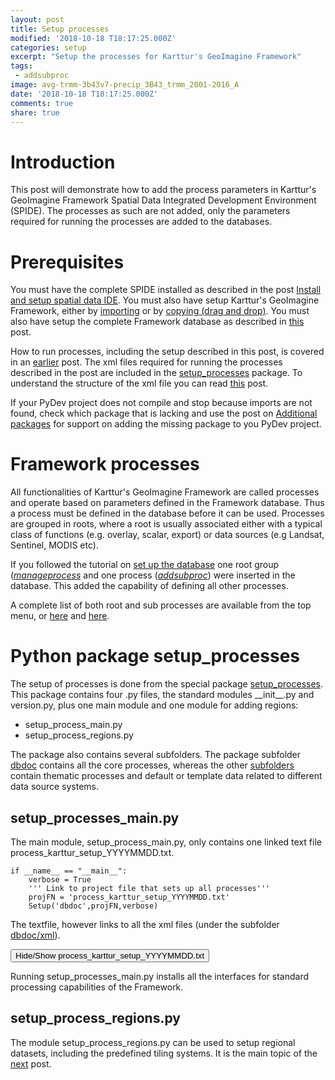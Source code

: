 ```yaml
---
layout: post
title: Setup processes
modified: '2018-10-18 T18:17:25.000Z'
categories: setup
excerpt: "Setup the processes for Karttur's GeoImagine Framework"
tags:
 - addsubproc
image: avg-trmm-3b43v7-precip_3B43_trmm_2001-2016_A
date: '2018-10-18 T18:17:25.000Z'
comments: true
share: true
---
```

<script src="https://karttur.github.io/common/assets/js/karttur/togglediv.js"></script>

# Introduction

This post will demonstrate how to add the process parameters in Karttur's GeoImagine Framework Spatial Data Integrated Development Environment (SPIDE). The processes as such are not added, only the parameters required for running the processes are added to the databases.

# Prerequisites

You must have the complete SPIDE installed as described in the post [Install and setup spatial data IDE](https://karttur.github.io/setup-ide/). You must also have setup Karttur's GeoImagine Framework, either by [importing](../blog-importy-project-eclipse/) or by [copying (drag and drop)](../setup-copy-project-eclipse/). You must also have setup the complete Framework database as described in [this](../setup-db/) post.

How to run processes, including the setup described in this post, is covered in an [earlier](../setup-run/) post. The xml files required for running the processes described in the post are included in the [<span class='package'>setup_processes</span>](https://github.com/karttur/geoimagine-setup_processes/) package. To understand the structure of the xml file you can read [this](../setup-xml/) post.

If your PyDev project does not compile and stop because imports are not found, check which package that is lacking and use the post on [Additional packages](../blog-add-packages) for support on adding the missing package to you PyDev project.

# Framework processes

All functionalities of Karttur's GeoImagine Framework are called processes and operate based on parameters defined in the Framework database. Thus a process must be defined in the database before it can be used. Processes are grouped in roots, where a root is usually associated either with a typical class of functions (e.g. overlay, scalar, export) or data sources (e.g Landsat, Sentinel, MODIS etc).

If you followed the tutorial on [set up the database](../setup-db/) one root group ([_manageprocess_](../../rootproc-manageprocess/) and one process ([_addsubproc_](../../subprocess/subproc-addsubproc/)) were inserted in the database. This added the capability of defining all other processes.

A complete list of both root and sub processes are available from the top menu, or [here](../../rootprocesses/) and [here](../../subprocesses/).

# Python package setup_processes

The setup of processes is done from the special package [<span class='package'>setup_processes</span>](https://github.com/karttur/geoimagine-setup_processes/). This package contains four <span class='file'>.py</span> files, the standard modules <span class='package'>\_\_init\_\_.py</span> and <span class='package'>version.py</span>, plus one main module and one module for adding regions:

- setup_process_main.py
- setup_process_regions.py

The package also contains several subfolders. The package subfolder [<span class='file'>dbdoc</span>](../../package/package-setup_processes/dbdoc/xml) contains all the core processes, whereas the other [subfolders](../../package/package-setup_processes/) contain thematic processes and default or template data related to different data source systems.

## setup_processes_main.py

The main module, <span class='module'>setup\_process\_main.py</span>, only contains one linked text file <span class='file'>process\_karttur\_setup\_YYYYMMDD.txt</span>.

```
if __name__ == "__main__":
    verbose = True
    ''' Link to project file that sets up all processes'''
    projFN = 'process_karttur_setup_YYYYMMDD.txt'
    Setup('dbdoc',projFN,verbose)
```

The textfile, however links to all the xml files (under the subfolder [dbdoc/xml](../../../geoimagine-setup_processes/dbdoc/xml)).

<button id= "toggleprocesschain" onclick="hiddencode('processchain')">Hide/Show process_karttur_setup_YYYYMMDD.txt</button>

<div id="processchain" style="display:none">

{% capture text-capture %}
{% raw %}

```
##### GENERAL #####
# general_process_vXX.xml that installs the general processes is under db_setup
#xml/general_schema_v80_sql.xml

#periodicity_vXX.xml Installs periodicity processing used in all scripts handling actual spatial data
periodicity_v80.xml

##### USERLOCALE #####
#manageuser_vXX.xml Installs user management processes
manageuser_v80.xml

#manage_project_vXX.xml Installs project management processes
manage_project_v80.xml

#regions_v##.xml Installs region management processes
regions_v80.xml

##### ANCILLARY #####
#ancillaryprocess_vXX.xml Installs ancillary data processing
ancillaryprocess_v80.xml

##### LANDSAT #####
#landsatprocess_vXX.xml Installs landsat specific processing
landsatprocess_v80.xml

##### MODIS #####
#modisProcess_vXX.xml Installs MODIS specific processing
modisProcess_v80.xml

##### Linking regions to landsat and MODIS #####
#linkregions_landsat_modis_vXX.xml Installs processes for linking modis and landsat plot/scene positions to regions
linkregions_landsat_modis_v80.xml

##### SSPECIMEN #####
#specimenprocess_vXX.xml Installs specimen processes
specimenprocess_v80.xml

##### SQL DUMP#####
#managesqldumps_v80.xml Installs processes for dumping and restoring the database
managesqldumps_v80.xml

##### RASTER ANAD VECTOR PROCESSING #####
#vegindexprocesses_vXX.xml Installs vegetation index procesing
vegindexprocesses_v80.xml

#endmember_processes_vXX.xml Installs proceses for extracting and examining endmembers from optical satellite images
endmember_processes_v80.xml

#mapcalcprocesses_v80.xml Installs generic layer processing
mapcalcprocesses_v80.xml

#convert_ancillary_vXX.xml Installs specific layer conversion processing
convert_ancillary_v80.xml

#vectorprocess_v7XX.xml Installs vector processes
vectorprocess_v80.xml

#spataldb_process_vXX.xml define spatial db processes
spataldb_process_v80.xml

#imageprocess_vXX.xml Installs image spectral processing
imageprocess_v80.xml

##### Time series #####
#timeseriesprocesses_vXX.xml Installs time series processing
timeseriesprocesses_v80.xml

#timeseriesgraph_setup_vXX.xml Installs processes for time series graphics
timeseriesgraph_setup_v80.xml

##### Layout #####
#layoutprocess_vXX.xml Installs layout processes
layoutprocess_v80.xml

##### DEM #####
#dem_vXX.xml Installs dem processes
dem_v80.xml

##### Export #####
#ExportToByte_vXX.xml Installs export processes for layout
ExportToByte_v80.xml

#ExportZip_vXX.xml Installs export processes for Zip backup
ExportZip_v80.xml

##### Masking #####
#maskprocesses_vXX.xml Installs masking processes
maskprocesses_v80.xml

##### Mosaic #####
#mosaic_process_vXX.xml Installs mosaicing processes
mosaic_process_v80.xml

##### Tiling #####
#tiling_process_vXX.xm Installs tiling processes'''
tiling_process_v80.xml

##### Layout #####

##### Special #####
#special_processes_v80.xml Installs default special rocesses
special_processes_v80.xml

##### Scalar #####
#scalar_v80.xml Installs scalar processing
scalar_v80.xml

##### EXTRACT #####
#extraxtrasterundervector_vXX.xml installs rater extraction under vector
extraxtrasterundervector_v80.xml

#extraxtcsvplots_vXX.xml installs point extraction for csv point list
extraxtcsvplots_v80.xml

##### CLIMATEINDEX #####
#climateindexprocess_vXX.xml installs climateindex imports as ancillary process
#climateindexprocess_v80.xml

##### OVERLAY #####
overlay_v80.xml
overlay-special_v80.xml

##### GRACE #####
#graceProcess_vXX.xml Installs GRACE specific processing
graceProcess_v80.xml

##### SMAP #####
#smapProcess_vXX.xml Installs SMAP specific processing
smapProcess_v80.xml

###### SENTINEL #####
#sentinelProcess_v80_v80.xml installs the db entries for sentinel processes
sentinelProcess_v80.xml

###### GDAl utilities #####
gdal_utlities_v80.xml

##### Transform (rename) #####
transform_v80.xml

##### Updatedb #####
updatelayer_v80.xml
```
{% endraw %}
{% endcapture %}
{% include widgets/toggle-code.html  toggle-text=text-capture  %}
</div>

Running <span class='file'>setup\_processes\_main.py</span> installs all the interfaces for standard processing capabilities of the Framework.

## setup_process_regions.py

The module <span class='file'>setup_process_regions.py</span> can be used to setup regional datasets, including the predefined tiling systems. It is the main topic of the [next](../setup-regions/) post.
